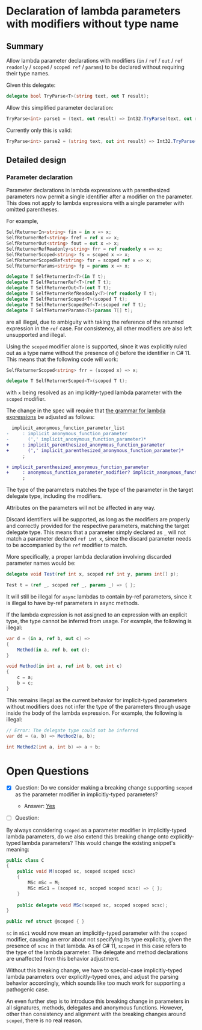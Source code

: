 # Declaration of lambda parameters with modifiers without type name

## Summary  

Allow lambda parameter declarations with modifiers (`in` / `ref` / `out` / `ref readonly` / `scoped` / `scoped ref` / `params`) to be declared without requiring their type names.

Given this delegate:
```cs
delegate bool TryParse<T>(string text, out T result);
```

Allow this simplified parameter declaration:
```cs
TryParse<int> parse1 = (text, out result) => Int32.TryParse(text, out result);
```

Currently only this is valid:
```cs
TryParse<int> parse2 = (string text, out int result) => Int32.TryParse(text, out result);
```

## Detailed design

### Parameter declaration

Parameter declarations in lambda expressions with parenthesized parameters now permit a single identifier after a modifier on the parameter. This does not apply to lambda expressions with a single parameter with omitted parentheses.

For example,
```csharp
SelfReturnerIn<string> fin = in x => x;
SelfReturnerRef<string> fref = ref x => x;
SelfReturnerOut<string> fout = out x => x;
SelfReturnerRefReadonly<string> frr = ref readonly x => x;
SelfReturnerScoped<string> fs = scoped x => x;
SelfReturnerScopedRef<string> fsr = scoped ref x => x;
SelfReturnerParams<string> fp = params x => x;

delegate T SelfReturnerIn<T>(in T t);
delegate T SelfReturnerRef<T>(ref T t);
delegate T SelfReturnerOut<T>(out T t);
delegate T SelfReturnerRefReadonly<T>(ref readonly T t);
delegate T SelfReturnerScoped<T>(scoped T t);
delegate T SelfReturnerScopedRef<T>(scoped ref T t);
delegate T SelfReturnerParams<T>(params T[] t);
```

are all illegal, due to ambiguity with taking the reference of the returned expression in the `ref` case. For consistency, all other modifiers are also left unsupported and illegal.

Using the `scoped` modifier alone is supported, since it was explicitly ruled out as a type name without the presence of `@` before the identifier in C# 11. This means that the following code will work:

```csharp
SelfReturnerScoped<string> frr = (scoped x) => x;

delegate T SelfReturnerScoped<T>(scoped T t);
```

with `x` being resolved as an implicitly-typed lambda parameter with the `scoped` modifier.

The change in the spec will require that [the grammar for lambda expressions](https://learn.microsoft.com/en-us/dotnet/csharp/language-reference/language-specification/expressions#12191-general) be adjusted as follows:

```diff
  implicit_anonymous_function_parameter_list
-     : implicit_anonymous_function_parameter
-       (',' implicit_anonymous_function_parameter)*
+     : implicit_parenthesized_anonymous_function_parameter
+       (',' implicit_parenthesized_anonymous_function_parameter)*
      ;

+ implicit_parenthesized_anonymous_function_parameter
+     : anonymous_function_parameter_modifier? implicit_anonymous_function_parameter
      ;
```

The type of the parameters matches the type of the parameter in the target delegate type, including the modifiers.

Attributes on the parameters will not be affected in any way.

Discard identifiers will be supported, as long as the modifiers are properly and correctly provided for the respective parameters, matching the target delegate type. This means that a parameter simply declared as `_` will not match a parameter declared `ref int x`, since the discard parameter needs to be accompanied by the `ref` modifier to match.

More specifically, a proper lambda declaration involving discarded parameter names would be:
```csharp
delegate void Test(ref int x, scoped ref int y, params int[] p);

Test t = (ref _, scoped ref _, params _) => { };
```

It will still be illegal for `async` lambdas to contain by-ref parameters, since it is illegal to have by-ref parameters in async methods.

If the lambda expression is not assigned to an expression with an explicit type, the type cannot be inferred from usage. For example, the following is illegal:
```csharp
var d = (in a, ref b, out c) =>
{
    Method(in a, ref b, out c);
}

void Method(in int a, ref int b, out int c)
{
    c = a;
    b = c;
}
```

This remains illegal as the current behavior for implicit-typed parameters without modifiers does not infer the type of the parameters through usage inside the body of the lambda expression. For example, the following is illegal:
```csharp
// Error: The delegate type could not be inferred
var dd = (a, b) => Method2(a, b);

int Method2(int a, int b) => a + b;
```

# Open Questions

- [x] Question: Do we consider making a breaking change supporting `scoped` as the parameter modifier in implicitly-typed parameters?
  - Answer: [Yes](https://github.com/dotnet/csharplang/pull/7369#issuecomment-1670155767)

- [ ] Question:

By always considering `scoped` as a parameter modifier in implicitly-typed lambda parameters, do we also extend this breaking change onto explicitly-typed lambda parameters? This would change the existing snippet's meaning:
```csharp
public class C
{
    public void M(scoped sc, scoped scoped scsc)
    {
        MSc mSc = M;
        MSc mSc1 = (scoped sc, scoped scoped scsc) => { };
    }
    
    public delegate void MSc(scoped sc, scoped scoped scsc);
}

public ref struct @scoped { }
```
`sc` in `mSc1` would now mean an implicitly-typed parameter with the `scoped` modifier, causing an error about not specifying its type explicitly, given the presence of `scsc` in that lambda. As of C# 11, `scoped` in this case refers to the type of the lambda parameter. The delegate and method declarations are unaffected from this behavior adjustment.

Without this breaking change, we have to special-case implicitly-typed lambda parameters over explicitly-typed ones, and adjust the parsing behavior accordingly, which sounds like too much work for supporting a pathogenic case.

An even further step is to introduce this breaking change in parameters in all signatures, methods, delegates and anonymous functions. However, other than consistency and alignment with the breaking changes around `scoped`, there is no real reason.
